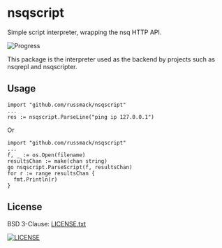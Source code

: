 # nsqscript

Simple script interpreter, wrapping the nsq HTTP API.

![Progress](http://progressed.io/bar/30?title=Underway)

This package is the interpreter used as the backend by projects such as nsqrepl and nsqscripter.

## Usage
```
import "github.com/russmack/nsqscript"
...
res := nsqscript.ParseLine("ping ip 127.0.0.1")
```
Or
```
import "github.com/russmack/nsqscript"
...
f, _ := os.Open(filename)
resultsChan := make(chan string)
go nsqscript.ParseScript(f, resultsChan)
for r := range resultsChan {
  fmt.Println(r)
}
```

## License
BSD 3-Clause: [LICENSE.txt](LICENSE.txt)

[<img alt="LICENSE" src="http://img.shields.io/pypi/l/Django.svg?style=flat-square"/>](LICENSE.txt)
